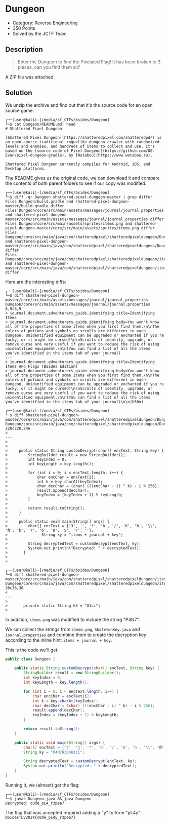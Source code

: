 # Dungeon

 * Category: Reverse Engineering
 * 350 Points
 * Solved by the JCTF Team

## Description

> Enter the Dungeon to find the Pixelated Flag! It has been broken to 3 pieces, can you find them all?

A ZIP file was attached.

## Solution

We unzip the archive and find out that it's the source code for an open source game:

```console
┌──(user@kali)-[/media/sf_CTFs/bsides/Dungeon]
└─$ cat Dungeon/README.md| head
# Shattered Pixel Dungeon

[Shattered Pixel Dungeon](https://shatteredpixel.com/shatteredpd/) is an open-source traditional roguelike dungeon crawler with randomized levels and enemies, and hundreds of items to collect and use. It's based on the [source code of Pixel Dungeon](https://github.com/00-Evan/pixel-dungeon-gradle), by [Watabou](https://www.watabou.ru).

Shattered Pixel Dungeon currently compiles for Android, iOS, and Desktop platforms.
```

The README gives us the original code, we can download it and compare the contents of both parent 
folders to see if our copy was modified.

```console
┌──(user@kali)-[/media/sf_CTFs/bsides/Dungeon]
└─$ diff -qr Dungeon shattered-pixel-dungeon-master | grep differ
Files Dungeon/build.gradle and shattered-pixel-dungeon-master/build.gradle differ
Files Dungeon/core/src/main/assets/messages/journal/journal.properties and shattered-pixel-dungeon-master/core/src/main/assets/messages/journal/journal.properties differ
Files Dungeon/core/src/main/assets/sprites/items.png and shattered-pixel-dungeon-master/core/src/main/assets/sprites/items.png differ
Files Dungeon/core/src/main/java/com/shatteredpixel/shatteredpixeldungeon/Dungeon.java and shattered-pixel-dungeon-master/core/src/main/java/com/shatteredpixel/shatteredpixeldungeon/Dungeon.java differ
Files Dungeon/core/src/main/java/com/shatteredpixel/shatteredpixeldungeon/items/keys/SkeletonKey.java and shattered-pixel-dungeon-master/core/src/main/java/com/shatteredpixel/shatteredpixeldungeon/items/keys/SkeletonKey.java differ
```

Here are the interesting diffs:

```console
┌──(user@kali)-[/media/sf_CTFs/bsides/Dungeon]
└─$ diff shattered-pixel-dungeon-master/core/src/main/assets/messages/journal/journal.properties Dungeon/core/src/main/assets/messages/journal/journal.properties
8,9c8,9
< journal.document.adventurers_guide.identifying.title=Identifying Items
< journal.document.adventurers_guide.identifying.body=You won't know all of the properties of some items when you first find them.\n\nThe colors of potions and symbols on scrolls are different in each dungeon. Unidentified equipment can be upgraded or enchanted if you're lucky, or it might be cursed!\n\nScrolls of identify, upgrade, or remove curse are very useful if you want to reduce the risk of using unidentified equipment.\n\n(You can find a list of all the items you've identified in the items tab of your journal)
---
> journal.document.adventurers_guide.identifying.title=Identifying Items And Flags (BSides Edition)
> journal.document.adventurers_guide.identifying.body=You won't know all of the properties of some items when you first find them.\n\nThe colors of potions and symbols on scrolls are different in each dungeon. Unidentified equipment can be upgraded or enchanted if you're lucky, or it might be cursed!\n\nScrolls of identify, upgrade, or remove curse are very useful if you want to reduce the risk of using unidentified equipment.\n\n(You can find a list of all the items you've identified in the items tab of your journal)\n\n(H30n)

┌──(user@kali)-[/media/sf_CTFs/bsides/Dungeon]
└─$ diff shattered-pixel-dungeon-master/core/src/main/java/com/shatteredpixel/shatteredpixeldungeon/Dungeon.java Dungeon/core/src/main/java/com/shatteredpixel/shatteredpixeldungeon/Dungeon.java
220c220,246
<
---
>
>
>     public static String customDecrypt(char[] encText, String key) {
>         StringBuilder result = new StringBuilder();
>         int keyIndex = 0;
>         int keyLength = key.length();
>
>         for (int i = 0; i < encText.length; i++) {
>             char encChar = encText[i];
>             int k = key.charAt(keyIndex);
>             char decChar = (char) (((encChar - i) ^ k) - i % 256);
>             result.append(decChar);
>             keyIndex = (keyIndex + 1) % keyLength;
>         }
>
>         return result.toString();
>     }
>
>     public static void main(String[] args) {
>         char[] encText = {'3', '', '*', 'b', '/', 'K', 'h', '\\', 'Ñ', 'b', ')', 'b', '8', 'S', '/', ''};
>               String ky = "items + journal + key";
>
>         String decryptedText = customDecrypt(encText, ky);
>         System.out.println("Decrypted: " + decryptedText);
>       }
>
>

┌──(user@kali)-[/media/sf_CTFs/bsides/Dungeon]
└─$ diff shattered-pixel-dungeon-master/core/src/main/java/com/shatteredpixel/shatteredpixeldungeon/items/keys/SkeletonKey.java Dungeon/core/src/main/java/com/shatteredpixel/shatteredpixeldungeon/items/keys/SkeletonKey.java
36c36,38
<
---
>
>       private static String k3 = "U1ci";
>
```

In addition, `items.png` was modified to include the string "P4N7".

We can collect the strings from `items.png`, `SkeletonKey.java` and `journal.properties` and
combine them to create the decryption key according to the inline hint: `items + journal + key`.

This is the code we'll get:

```java
public class Dungeon {

    public static String customDecrypt(char[] encText, String key) {
        StringBuilder result = new StringBuilder();
        int keyIndex = 0;
        int keyLength = key.length();

        for (int i = 0; i < encText.length; i++) {
            char encChar = encText[i];
            int k = key.charAt(keyIndex);
            char decChar = (char) (((encChar - i) ^ k) - i % 256);
            result.append(decChar);
            keyIndex = (keyIndex + 1) % keyLength;
        }

        return result.toString();
    }

    public static void main(String[] args) {
        char[] encText = {'3', '', '*', 'b', '/', 'K', 'h', '\\', 'Ñ', 'b', ')', 'b', '8', 'S', '/', ''};
		String ky = "P4N7H30nU1ci";

        String decryptedText = customDecrypt(encText, ky);
        System.out.println("Decrypted: " + decryptedText);
	}
}
```

Running it, we (almost) get the flag:

```console
┌──(user@kali)-[/media/sf_CTFs/bsides/Dungeon]
└─$ javac Dungeon.java && java Dungeon
Decrypted: c0de_pL4_r3pea7
```

The flag that was accepted required adding a "y" to form "pL4y": `BSidesTLV2024{c0de_pL4y_r3pea7}`
